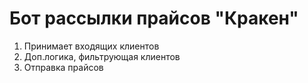 # Бот рассылки прайсов "Кракен" 

1. Принимает входящих клиентов
2. Доп.логика, фильтрующая клиентов
3. Отправка прайсов
